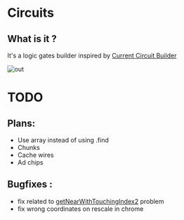 # Circuits 

## What is it ?

It's a logic gates builder inspired by [Current Circuit Builder](https://m.apkpure.com/current-circuit-builder/tobbe.android.current)


![out](https://user-images.githubusercontent.com/53056797/204164175-07c05b0d-f7f7-44af-a0a4-97097eb609ad.gif)


# TODO 

## Plans: 
* Use array instead of using .find 
* Chunks
* Cache wires 
* Ad chips

## Bugfixes :
* fix related to [getNearWithTouchingIndex2](./src/engine.ts) problem 
* fix wrong coordinates on rescale in chrome  
